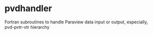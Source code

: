 # pvdhandler
Fortran subroutines to handle Paraview data input or output, especially, pvd-pvtr-vtr hierarchy

